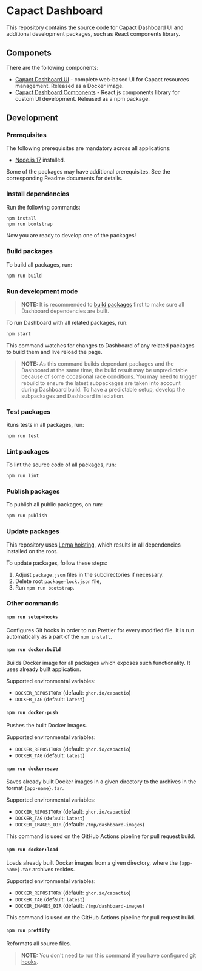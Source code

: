 # Capact Dashboard

This repository contains the source code for Capact Dashboard UI and additional development packages, such as React components library.

## Componets

There are the following components:

- [Capact Dashboard UI](dashboard) - complete web-based UI for Capact resources management. Released as a Docker image.
- [Capact Dashboard Components](packages/dashboard-components) - React.js components library for custom UI development. Released as a npm package.

## Development

### Prerequisites

The following prerequisites are mandatory across all applications:

- [Node.js 17](https://docs.npmjs.com/downloading-and-installing-node-js-and-npm) installed.

Some of the packages may have additional prerequisites. See the corresponding Readme documents for details.

### Install dependencies

Run the following commands:

```bash
npm install
npm run bootstrap
```

Now you are ready to develop one of the packages!

### Build packages

To build all packages, run:

```bash
npm run build
```

### Run development mode

> **NOTE:** It is recommended to [build packages](#build-packages) first to make sure all Dashboard dependencies are built.

To run Dashboard with all related packages, run:

```bash
npm start
```

This command watches for changes to Dashboard of any related packages to build 
them and live reload the page.

> **NOTE:** As this command builds dependant packages and the Dashboard at the same time, the build result may be unpredictable because of some occasional race conditions. You may need to trigger rebuild to ensure the latest subpackages are taken into account during Dashboard build. To have a predictable setup, develop the subpackages and Dashboard in isolation.

### Test packages

Runs tests in all packages, run:

```bash
npm run test
```

### Lint packages

To lint the source code of all packages, run:

```bash
npm run lint
```

### Publish packages

To publish all public packages, on run:

```bash
npm run publish
```

### Update packages

This repository uses [Lerna hoisting](https://github.com/lerna/lerna/blob/main/doc/hoist.md), which results in all dependencies installed on the root.

To update packages, follow these steps:
1. Adjust `package.json` files in the subdirectories if necessary.
1. Delete root `package-lock.json` file,
1. Run `npm run bootstrap`.

### Other commands

#### `npm run setup-hooks`

Configures Git hooks in order to run Prettier for every modified file. It is run automatically as a part of the `npm install`.

#### `npm run docker:build`

Builds Docker image for all packages which exposes such functionality. It uses already built application.

Supported environmental variables:

- `DOCKER_REPOSITORY` (default: `ghcr.io/capactio`)
- `DOCKER_TAG` (default: `latest`)

#### `npm run docker:push`

Pushes the built Docker images.

Supported environmental variables:

- `DOCKER_REPOSITORY` (default: `ghcr.io/capactio`)
- `DOCKER_TAG` (default: `latest`)

#### `npm run docker:save`

Saves already built Docker images in a given directory to the archives in the format `{app-name}.tar`.

Supported environmental variables:

- `DOCKER_REPOSITORY` (default: `ghcr.io/capactio`)
- `DOCKER_TAG` (default: `latest`)
- `DOCKER_IMAGES_DIR` (default: `/tmp/dashboard-images`)

This command is used on the GitHub Actions pipeline for pull request build.

#### `npm run docker:load`

Loads already built Docker images from a given directory, where the `{app-name}.tar` archives resides.

Supported environmental variables:

- `DOCKER_REPOSITORY` (default: `ghcr.io/capactio`)
- `DOCKER_TAG` (default: `latest`)
- `DOCKER_IMAGES_DIR` (default: `/tmp/dashboard-images`)

This command is used on the GitHub Actions pipeline for pull request build.

#### `npm run prettify`

Reformats all source files.

> **NOTE:** You don't need to run this command if you have configured [git hooks](#npm-run-setup-hooks).

